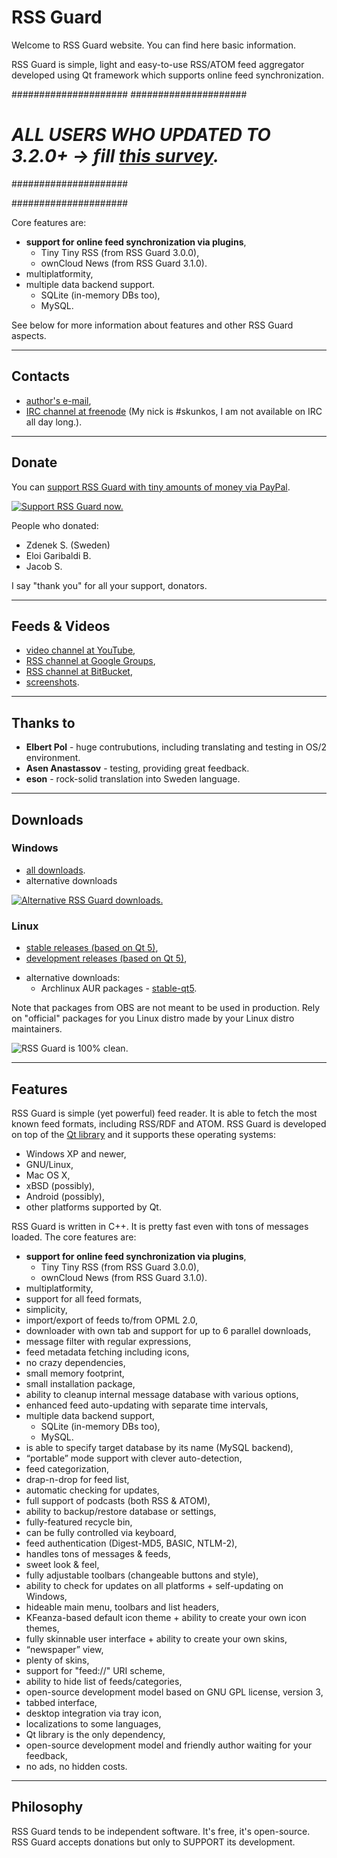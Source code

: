 RSS Guard
=========
Welcome to RSS Guard website. You can find here basic information.

RSS Guard is simple, light and easy-to-use RSS/ATOM feed aggregator developed using Qt framework which supports online feed synchronization.

#####################
#####################
# ***ALL USERS WHO UPDATED TO 3.2.0+ -> fill [this survey](http://goo.gl/forms/ASWg4TFxlS).***
#####################

#####################

Core features are:

* **support for online feed synchronization via plugins**,
    * Tiny Tiny RSS (from RSS Guard 3.0.0),
    * ownCloud News (from RSS Guard 3.1.0).
* multiplatformity,
* multiple data backend support.
    * SQLite (in-memory DBs too),
    * MySQL.

See below for more information about features and other RSS Guard aspects.

- - -
Contacts
--------
* [author's e-mail](mailto:rotter.martinos@gmail.com),
* [IRC channel at freenode](http://webchat.freenode.net/?channels=#rssguard) (My nick is #skunkos, I am not available on IRC all day long.).

- - -
Donate
------
You can [support RSS Guard with tiny amounts of money via PayPal](https://www.paypal.com/cgi-bin/webscr?cmd=_s-xclick&hosted_button_id=XMWPLPK893VH4).

[![Support RSS Guard now.](http://manlybeachrunningclub.com/wp-content/uploads/2015/01/paypal-donate-button115.png)](https://www.paypal.com/cgi-bin/webscr?cmd=_s-xclick&hosted_button_id=XMWPLPK893VH4)

People who donated:

* Zdenek S. (Sweden)
* Eloi Garibaldi B.
* Jacob S.

I say "thank you" for all your support, donators.

- - -
Feeds & Videos
-----
* [video channel at YouTube](http://www.youtube.com/playlist?list=PL-75mFFA3wujyMyea6W1qJEV_ulh6433j),
* [RSS channel at Google Groups](https://groups.google.com/forum/feed/rssguard/msgs/rss_v2_0.xml?num=50),
* [RSS channel at BitBucket](https://bitbucket.org/skunkos/rssguard/rss),
* [screenshots](https://drive.google.com/folderview?id=0B8XNkQ-jUoBYdVRSNm1kQ3BUMzQ&usp=sharing).

- - -
Thanks to
-----
* **Elbert Pol** - huge contrubutions, including translating and testing in OS/2 environment.
* **Asen Anastassov** - testing, providing great feedback.
* **eson** - rock-solid translation into Sweden language.

- - -
Downloads
---------
### Windows
* [all downloads](https://bitbucket.org/skunkos/rssguard/downloads).
* alternative downloads

[![Alternative RSS Guard downloads.](http://www.instalki.pl/img/buttons/en/download_dark.png)](http://www.instalki.pl/programy/download/Windows/czytniki_RSS/RSS_Guard.html)
### Linux
* [stable releases (based on Qt 5)](https://software.opensuse.org/download.html?project=home%3Askunkos%3Arssguard&package=rssguard-qt5),
* [development releases (based on Qt 5)](https://software.opensuse.org/download.html?project=home%3Askunkos%3Arssguard&package=rssguard-qt5-git),
+ alternative downloads:
    * Archlinux AUR packages - [stable-qt5](https://aur.archlinux.org/packages/rssguard/).
    
Note that packages from OBS are not meant to be used in production. Rely on "official" packages for you Linux distro made by your Linux distro maintainers.
    
![RSS Guard is 100% clean.](http://www.softpedia.com/_img/softpedia_100_free.png)

- - -
Features
--------
RSS Guard is simple (yet powerful) feed reader. It is able to fetch the most known feed formats, including RSS/RDF and ATOM. RSS Guard is developed on top of the [Qt library](http://qt-project.org/) and it supports these operating systems:

* Windows XP and newer,
* GNU/Linux,
* Mac OS X,
* xBSD (possibly),
* Android (possibly),
* other platforms supported by Qt.

RSS Guard is written in C++. It is pretty fast even with tons of messages loaded. The core features are:

* **support for online feed synchronization via plugins**,
    * Tiny Tiny RSS (from RSS Guard 3.0.0),
    * ownCloud News (from RSS Guard 3.1.0).
* multiplatformity,
* support for all feed formats,
* simplicity,
* import/export of feeds to/from OPML 2.0,
* downloader with own tab and support for up to 6 parallel downloads,
* message filter with regular expressions,
* feed metadata fetching including icons,
* no crazy dependencies,
* small memory footprint,
* small installation package,
* ability to cleanup internal message database with various options,
* enhanced feed auto-updating with separate time intervals,
* multiple data backend support,
    * SQLite (in-memory DBs too),
    * MySQL.
* is able to specify target database by its name (MySQL backend),
* “portable” mode support with clever auto-detection,
* feed categorization,
* drap-n-drop for feed list,
* automatic checking for updates,
* full support of podcasts (both RSS & ATOM),
* ability to backup/restore database or settings,
* fully-featured recycle bin,
* can be fully controlled via keyboard,
* feed authentication (Digest-MD5, BASIC, NTLM-2),
* handles tons of messages & feeds,
* sweet look & feel,
* fully adjustable toolbars (changeable buttons and style),
* ability to check for updates on all platforms + self-updating on Windows,
* hideable main menu, toolbars and list headers,
* KFeanza-based default icon theme + ability to create your own icon themes,
* fully skinnable user interface + ability to create your own skins,
* “newspaper” view,
* plenty of skins,
* support for "feed://" URI scheme,
* ability to hide list of feeds/categories,
* open-source development model based on GNU GPL license, version 3,
* tabbed interface,
* desktop integration via tray icon,
* localizations to some languages,
* Qt library is the only dependency,
* open-source development model and friendly author waiting for your feedback,
* no ads, no hidden costs.

- - -
Philosophy
----------
RSS Guard tends to be independent software. It's free, it's open-source. RSS Guard accepts donations but only to SUPPORT its development.
